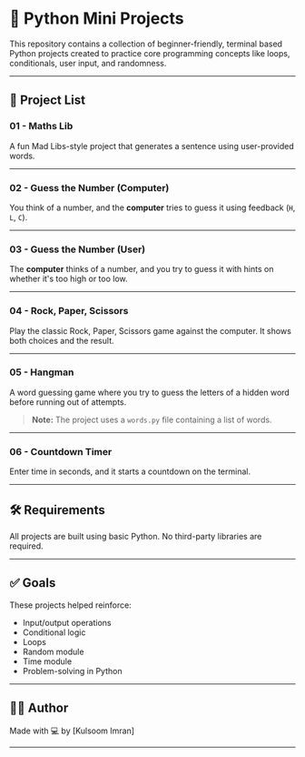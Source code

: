 # 🧠 Python Mini Projects

This repository contains a collection of beginner-friendly, terminal based Python projects created to practice core programming concepts like loops, conditionals, user input, and randomness.

---

## 📁 Project List

### 01 - Maths Lib
A fun Mad Libs-style project that generates a sentence using user-provided words.

---

### 02 - Guess the Number (Computer)
You think of a number, and the **computer** tries to guess it using feedback (`H`, `L`, `C`).

---

### 03 - Guess the Number (User)
The **computer** thinks of a number, and you try to guess it with hints on whether it's too high or too low.

---

### 04 - Rock, Paper, Scissors
Play the classic Rock, Paper, Scissors game against the computer. It shows both choices and the result.

---

### 05 - Hangman
A word guessing game where you try to guess the letters of a hidden word before running out of attempts.

> **Note:** The project uses a `words.py` file containing a list of words.

---

### 06 - Countdown Timer
Enter time in seconds, and it starts a countdown on the terminal.

---

## 🛠 Requirements

All projects are built using basic Python. No third-party libraries are required.

---

## ✅ Goals

These projects helped reinforce:
- Input/output operations
- Conditional logic
- Loops
- Random module
- Time module
- Problem-solving in Python

---

## 👨‍💻 Author

Made with 💻 by [Kulsoom Imran]

---
